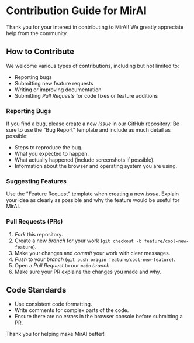# Contribution Guide for MirAI

Thank you for your interest in contributing to MirAI! We greatly appreciate help from the community.

## How to Contribute

We welcome various types of contributions, including but not limited to:
-   Reporting bugs
-   Submitting new feature requests
-   Writing or improving documentation
-   Submitting *Pull Requests* for code fixes or feature additions

### Reporting Bugs
If you find a bug, please create a new *Issue* in our GitHub repository. Be sure to use the "Bug Report" template and include as much detail as possible:
-   Steps to reproduce the bug.
-   What you expected to happen.
-   What actually happened (include screenshots if possible).
-   Information about the browser and operating system you are using.

### Suggesting Features
Use the "Feature Request" template when creating a new *Issue*. Explain your idea as clearly as possible and why the feature would be useful for MirAI.

### Pull Requests (PRs)
1.  *Fork* this repository.
2.  Create a new *branch* for your work (`git checkout -b feature/cool-new-feature`).
3.  Make your changes and *commit* your work with clear messages.
4.  *Push* to your *branch* (`git push origin feature/cool-new-feature`).
5.  Open a *Pull Request* to our `main` *branch*.
6.  Make sure your PR explains the changes you made and why.

## Code Standards
-   Use consistent code formatting.
-   Write comments for complex parts of the code.
-   Ensure there are no *errors* in the browser console before submitting a PR.

Thank you for helping make MirAI better!
